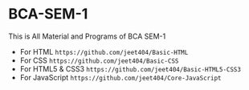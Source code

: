 # BCA-SEM-1
This is All Material and Programs of BCA SEM-1


- For HTML ``` https://github.com/jeet404/Basic-HTML ```
- For CSS ``` https://github.com/jeet404/Basic-CSS ``` 
- For HTML5 & CSS3 ``` https://github.com/jeet404/Basic-HTML5-CSS3 ``` 
- For JavaScript ``` https://github.com/jeet404/Core-JavaScript ``` 
